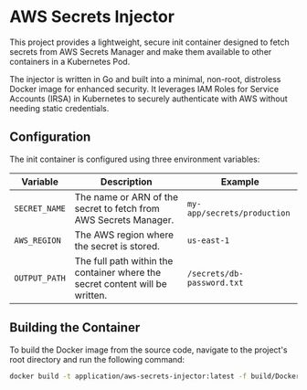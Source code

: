 # AWS Secrets Injector

This project provides a lightweight, secure init container designed to fetch secrets from AWS Secrets Manager and make them available to other containers in a Kubernetes Pod.

The injector is written in Go and built into a minimal, non-root, distroless Docker image for enhanced security. It leverages IAM Roles for Service Accounts (IRSA) in Kubernetes to securely authenticate with AWS without needing static credentials.

## Configuration

The init container is configured using three environment variables:

| Variable       | Description                                                                 | Example                               |
| -------------- | --------------------------------------------------------------------------- | ------------------------------------- |
| `SECRET_NAME`  | The name or ARN of the secret to fetch from AWS Secrets Manager.            | `my-app/secrets/production`           |
| `AWS_REGION`   | The AWS region where the secret is stored.                                  | `us-east-1`                           |
| `OUTPUT_PATH`  | The full path within the container where the secret content will be written. | `/secrets/db-password.txt`            |

## Building the Container

To build the Docker image from the source code, navigate to the project's root directory and run the following command:

```bash
docker build -t application/aws-secrets-injector:latest -f build/Dockerfile .
```
